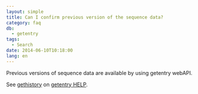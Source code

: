 ```yaml
---
layout: simple
title: Can I confirm previous version of the sequence data?
category: faq
db:
  - getentry
tags: 
  - Search
date: 2014-06-10T10:18:00
lang: en
---
```


Previous versions of sequence data are available by using getentry
webAPI.

See [gethistory](/services/getentry-e.html#gethistory) on [getentry
HELP](/services/getentry-e.html).
